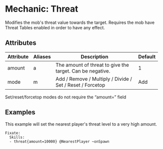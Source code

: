 Mechanic: Threat
================

Modifies the mob's threat value towards the target. Requires the mob
have Threat Tables enabled in order to have any effect.

Attributes
----------

| Attribute | Aliases | Description                                               | Default |
|-----------|---------|-----------------------------------------------------------|---------|
| amount    | a       | The amount of threat to give the target. Can be negative. | 1       |
| mode      | m       | Add / Remove / Multiply / Divide / Set / Reset / Forcetop | Add     |

Set/reset/forcetop modes do not require the “amount=” field  

Examples
--------

This example will set the nearest player's threat level to a very high
amount.

    Fixate:
      Skills:
      - threat{amount=10000} @NearestPlayer ~onSpawn

